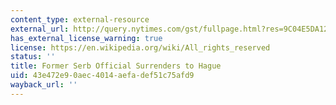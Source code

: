 ```yaml
---
content_type: external-resource
external_url: http://query.nytimes.com/gst/fullpage.html?res=9C04E5DA123CF936A25750C0A9639C8B63
has_external_license_warning: true
license: https://en.wikipedia.org/wiki/All_rights_reserved
status: ''
title: Former Serb Official Surrenders to Hague
uid: 43e472e9-0aec-4014-aefa-def51c75afd9
wayback_url: ''
---
```

